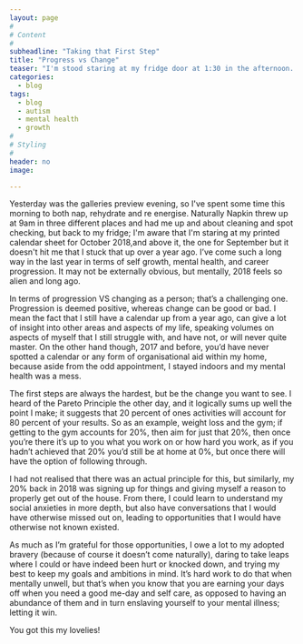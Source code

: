 ```yaml
---
layout: page
#
# Content
#
subheadline: "Taking that First Step"
title: "Progress vs Change"
teaser: "I'm stood staring at my fridge door at 1:30 in the afternoon. I'm not hungry, just somewhat a little slow and dazed today. "
categories:
  - blog
tags:
  - blog
  - autism
  - mental health
  - growth
#
# Styling
#
header: no
image:

---
```

Yesterday was the galleries preview evening, so I've spent some time this morning to both nap, rehydrate and re energise. Naturally Napkin threw up at 9am in three different places and had me up and about cleaning and spot checking, but back to my fridge; I'm aware that I'm staring at my printed calendar sheet for October 2018,and above it, the one for September but it doesn't hit me that I stuck that up over a year ago.
I’ve come such a long way in the last year in terms of self growth, mental health, and career progression. It may not be externally obvious, but mentally, 2018 feels so alien and long ago.

In terms of progression VS changing as a person; that’s a challenging one. Progression is deemed positive, whereas change can be good or bad. I mean the fact that I still have a calendar up from a year ago, can give a lot of insight into other areas and aspects of my life, speaking volumes on aspects of myself that I still struggle with, and have not, or will never quite master. On the other hand though, 2017 and before, you’d have never spotted a calendar or any form of organisational aid within my home, because aside from the odd appointment, I stayed indoors and my mental health was a mess.

The first steps are always the hardest, but be the change you want to see. I heard of the Pareto Principle the other day, and it logically sums up well the point I make; it suggests that 20 percent of ones activities will account for 80 percent of your results. So as an example, weight loss and the gym; if getting to the gym accounts for 20%, then aim for just that 20%, then once you’re there it’s up to you what you work on or how hard you work, as if you hadn’t achieved that 20% you’d still be at home at 0%, but once there will have the option of following through.

I had not realised that there was an actual principle for this, but similarly, my 20% back in 2018 was signing up for things and giving myself a reason to properly get out of the house. From there, I could learn to understand my social anxieties in more depth, but also have conversations that I would have otherwise missed out on, leading to opportunities that I would have otherwise not known existed. 

As much as I’m grateful for those opportunities, I owe a lot to my adopted bravery (because of course it doesn’t come naturally), daring to take leaps where I could or have indeed been hurt or knocked down, and trying my best to keep my goals and ambitions in mind. It’s hard work to do that when mentally unwell, but that’s when you know that you are earning your days off when you need a good me-day and self care, as opposed to having an abundance of them and in turn  enslaving yourself to your mental illness; letting it win.

You got this my lovelies!
